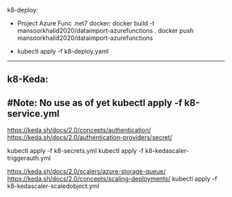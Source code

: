 
k8-deploy:
- Project Azure Func .net7
  docker:
  docker build -t mansoorkhalid2020/dataimport-azurefunctions .
  docker push mansoorkhalid2020/dataimport-azurefunctions

- kubectl apply -f k8-deploy.yaml
-----------------------------------
k8-Keda:
-----------------------------------
#Note: No use as of yet
kubectl apply -f k8-service.yml	
-----------------------------------
https://keda.sh/docs/2.0/concepts/authentication/
https://keda.sh/docs/2.0/authentication-providers/secret/

kubectl apply -f k8-secrets.yml
kubectl apply -f k8-kedascaler-triggerauth.yml

https://keda.sh/docs/2.0/scalers/azure-storage-queue/
https://keda.sh/docs/2.0/concepts/scaling-deployments/
kubectl apply -f k8-kedascaler-scaledobject.yml